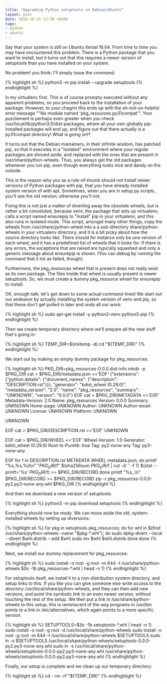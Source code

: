 ```yaml
---
title: "Upgrading Python setuptools on Debian/Ubuntu"
layout: post
date: 2018-10-25 12:30 +0200
tags:
- python
- ubuntu 
--- 
```


Say that your system is still on Ubuntu Xenial 16.04. From time to
time you may have encountered this problem: There is a Python package
that you want to install, but it turns out that this requires a newer
version of setuptools than you have installed on your system.

No problem! you think; I'll simply issue the command:

{% highlight sh %}
python3 -m pip install --upgrade setuptools
{% endhighlight %}

in my virtualenv first. This is of course prompty executed without any
apparent problems, so you proceed back to the installation of your
package. However, to your chagrin this ends up with the
oh-not-so-helpful error message ""No module named
'pkg_resources.py31compat'". Your puzzlement is perhaps even greater
when you check /usr/local/lib/python3.5/dist-packages, where all your
own globally pip-installed packages will end up, and figure out that
there actually *is* a py31compat directory! What is going on!?

It turns out that the Debian mainainers, in their infinite wisdom, has
patched pip, so that it executes in a "isolated" environment where
your regular packages are shoved aside, and replaced with the ones
that are present in /usr/share/python-wheels. Thus, you always get the
old packages whenever you run pip, even though everything looks nice
and dandy on the outside.

This is the reason why you as a rule-of-thumb should not install newer
versions of Python packages with pip, that you have already installed
system version of with apt. Sometimes, when you are in setup.py
scripts, you'll see the old version; otherwise you'll not.

Fixing this is not just a matter of diverting away the obsolete
wheels, but is rather a bit convoluted, because venv, the package that
sets up virtualenv, calls a script named ensurepip to "install" pip in
your virtualenv, and this also runs in isolated mode. This script,
amongst many other things, copy the wheels from
/usr/share/python-wheel into a a sub-directory share/python-wheels in
your virtualenv directory, and it is a bit picky about how the source
directory looks like. There should for instance only be one version of
each wheel, and it has a predefined list of wheels that it looks
for. If there is any errors, the exceptions that are raised are
typically squashed and only a generic message about ensurepip is
shown. (You can debug by running the command that it list as failed,
though).

Furthermore, the pkg_resources wheel that is present does not really
exist as its own package. The files inside that wheel is usually
present is newer setuptools. So, we must create a dummy pkg_resource
wheel for ensurepip to install.

OK, enough talk; let's get down to some actual command-lines! We start
out our endeavor by actually installing the system version of venv and
pip, so that these don't get pulled in later and undo all our work:

{% highlight sh %}
sudo apt-get install -y python3-venv python3-pip
{% endhighlight %}

Then we create temporary directory where we'll prepare all the new
stuff that's going in:

{% highlight sh %}
TEMP_DIR=$(mktemp -d)
cd "${TEMP_DIR}"
{% endhighlight %}

We start out by making an empty dummy package for pkg_resources:

{% highlight sh %}
PKG_DIR=pkg_resources-0.0.0.dist-info
mkdir -p $PKG_DIR
cat > $PKG_DIR/metadata.json <<'EOF'
{"extensions": {"python.details": {"document_names": {"description": "DESCRIPTION.rst"}}}, "generator": "bdist_wheel (0.29.0)", "metadata_version": "2.0", "name": "pkg_resources", "summary": "UNKNOWN", "version": "0.0.0"}
EOF
cat > $PKG_DIR/METADATA <<'EOF'
Metadata-Version: 2.0
Name: pkg_resources
Version: 0.0.0
Summary: UNKNOWN
Home-page: UNKNOWN
Author: UNKNOWN
Author-email: UNKNOWN
License: UNKNOWN
Platform: UNKNOWN

UNKNOWN


EOF
cat > $PKG_DIR/DESCRIPTION.rst <<'EOF'
UNKNOWN


EOF
cat > $PKG_DIR/WHEEL <<'EOF'
Wheel-Version: 1.0
Generator: bdist_wheel (0.29.0)
Root-Is-Purelib: true
Tag: py2-none-any
Tag: py3-none-any

EOF
for f in DESCRIPTION.rst METADATA WHEEL metadata.json; do
    printf "%s,%s,%d\n" "$PKG_DIR/$f" $(sha256sum $PKG_DIR/$f | cut -d' ' -f 1) $(stat --printf='%s' $PKG_DIR/$f) >> $PKG_DIR/RECORD
done
printf "%s,,\n" $PKG_DIR/RECORD >> $PKG_DIR/RECORD
zip -r pkg_resources-0.0.0-py2.py3-none-any.whl $PKG_DIR
{% endhighlight %}

And then we download a new version of setuptools:

{% highlight sh %}
python3 -m pip download setuptools
{% endhighlight %}

Everything should now be ready. We can move aside the old,
system-installed wheels by setting up diversions:

{% highlight sh %}
for pkg in setuptools pkg_resources; do
  for whl in $(find /usr/share/python-wheels -name "$pkg-*.whl"); do
    sudo dpkg-divert --local --divert $whl.distrib --add $whl
	sudo mv $whl $whl.distrib
  done
done
{% endhighlight %}

Next, we install our dummy replacement for pkg_resources:

{% highlight sh %}
sudo install -o root -g root -m 644 -t /usr/share/python-wheels $(ls -1b pkg_resources-*.whl | head -n 1)
{% endhighlight %}

For setuptools itself, we install it to a non-distribution system
directory, and setup links to this. If you like you can give someone
else write access to the *directory* /usr/local/share/python-wheels,
and they can then add new versions, and point the symbolic link to an
even newer version, without touching the rest of the setup. We then
put a link in /usr/share/python-wheels to this setup; this is
reminiscent of the way programs in /usr/bin points to a link in
/etc/alternatives, which again points to a more specific version.

{% highlight sh %}
SETUPTOOLS=$(ls -1b setuptools-*.whl | head -n 1)
sudo install -o root -g root -d /usr/local/share/python-wheels
sudo install -o root -g root -m 644 -t /usr/local/share/python-wheels $SETUPTOOLS
sudo ln -s $SETUPTOOLS /usr/local/share/python-wheels/setuptools-0.0.0-py2.py3-none-any.whl
sudo ln -s /usr/local/share/python-wheels/setuptools-0.0.0-py2.py3-none-any.whl /usr/share/python-wheels/setuptools-0.0.0-py2.py3-none-any.whl
{% endhighlight %}

Finally, our setup is complete and we clean up our temporary directory:

{% highlight sh %}
cd -
rm -rf "${TEMP_DIR}"
{% endhighlight %}

